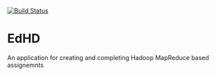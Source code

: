 [![Build Status](https://travis-ci.org/meltzg/GenMapred.svg?branch=master)](https://travis-ci.org/meltzg/GenMapred)

# EdHD
An application for creating and completing Hadoop MapReduce based assignemnts
